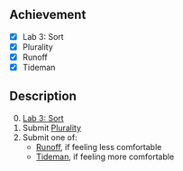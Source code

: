 ## Achievement

- [x] Lab 3: Sort
- [x] Plurality
- [x] Runoff
- [x] Tideman

## Description

0. [Lab 3: Sort](https://cs50.harvard.edu/x/2022/labs/3/#lab-3-sort)
1. Submit [Plurality](https://cs50.harvard.edu/x/2022/psets/3/plurality/)
2. Submit one of:
	- [Runoff](https://cs50.harvard.edu/x/2022/psets/3/runoff/), if feeling less comfortable
	- [Tideman](https://cs50.harvard.edu/x/2022/psets/3/tideman/), if feeling more comfortable